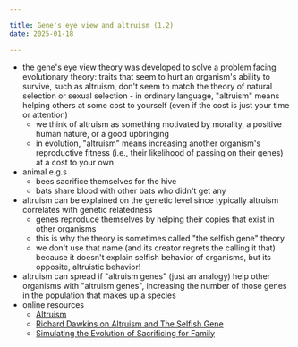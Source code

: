 ```yaml
---

title: Gene's eye view and altruism (1.2)
date: 2025-01-18

---
```


- the gene's eye view theory was developed to solve a problem facing evolutionary theory: traits that seem to hurt an organism's ability to survive, such as altruism, don't seem to match the theory of natural selection or sexual selection
		- in ordinary language, "altruism" means helping others at some cost to yourself (even if the cost is just your time or attention)
	- we think of altruism as something motivated by morality, a positive human nature, or a good upbringing
	- in evolution, "altruism" means increasing another organism's reproductive fitness (i.e., their likelihood of passing on their genes) at a cost to your own
- animal e.g.s
	- bees sacrifice themselves for the hive
	- bats share blood with other bats who didn't get any
- altruism can be explained on the genetic level since typically altruism correlates with genetic relatedness
	- genes reproduce themselves by helping their copies that exist in other organisms
	- this is why the theory is sometimes called "the selfish gene" theory
	- we don't use that name (and its creator regrets the calling it that) because it doesn't explain selfish behavior of organisms, but its opposite, altruistic behavior!
- altruism can spread if "altruism genes" (just an analogy) help other organisms with "altruism genes", increasing the number of those genes in the population that makes up a species
- online resources
	- [Altruism](https://www.youtube.com/watch?v=jKtOXvA14X4)
	- [Richard Dawkins on Altruism and The Selfish Gene](https://www.youtube.com/watch?v=n8C-ntwUpzM)
	- [Simulating the Evolution of Sacrificing for Family](https://www.youtube.com/watch?v=iLX_r_WPrIw)

